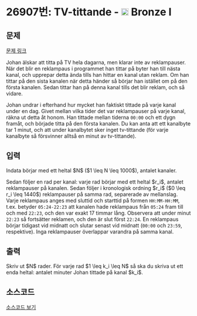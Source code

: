 # 26907번: TV-tittande - <img src="https://static.solved.ac/tier_small/5.svg" style="height:20px" /> Bronze I

<!-- performance -->

<!-- 문제 제출 후 깃허브에 푸시를 했을 때 제출한 코드의 성능이 입력될 공간입니다.-->

<!-- end -->

## 문제

[문제 링크](https://boj.kr/26907)


<p>Johan älskar att titta på TV hela dagarna, men klarar inte av reklampauser. När det blir en reklampaus i programmet han tittar på byter han till nästa kanal, och upprepar detta ända tills han hittar en kanal utan reklam. Om han tittar på den sista kanalen när detta händer så börjar han istället om på den första kanalen. Sedan tittar han på denna kanal tills det blir reklam, och så vidare.</p>

<p>Johan undrar i efterhand hur mycket han faktiskt tittade på varje kanal under en dag. Givet mellan vilka tider det var reklampauser på varje kanal, räkna ut detta åt honom. Han tittade mellan tiderna <code>00:00</code> och ett dygn framåt, och började titta på den första kanalen. Du kan anta att ett kanalbyte tar 1 minut, och att under kanalbytet sker inget tv-tittande (för varje kanalbyte så försvinner alltså en minut av tv-tittande).</p>



## 입력


<p>Indata börjar med ett heltal $N$ ($1 \leq N \leq 1000$), antalet kanaler.</p>

<p>Sedan följer en rad per kanal: varje rad börjar med ett heltal $r_i$, antalet reklampauser på kanalen. Sedan följer i kronologisk ordning $r_i$ ($0 \leq r_i \leq 1440$) reklampauser på samma rad, separerade av mellanslag. Varje reklampaus anges med sluttid och starttid på formen <code>HH:MM-HH:MM</code>, t.ex. betyder <code>05:24-22:23</code> att kanalen hade reklampaus från <code>05:24</code> fram till och med <code>22:23</code>, och den var exakt 17 timmar lång. Observera att under minut <code>22:23</code> så fortsätter reklamen, och den är slut först <code>22:24</code>. En reklampaus börjar tidigast vid midnatt och slutar senast vid midnatt (<code>00:00</code> och <code>23:59</code>, respektive). Inga reklampauser överlappar varandra på samma kanal.</p>



## 출력


<p>Skriv ut $N$ rader. För varje rad $1 \leq k_i \leq N$ så ska du skriva ut ett enda heltal: antalet minuter Johan tittade på kanal $k_i$.</p>



## 소스코드

[소스코드 보기](TV-tittande.cpp)